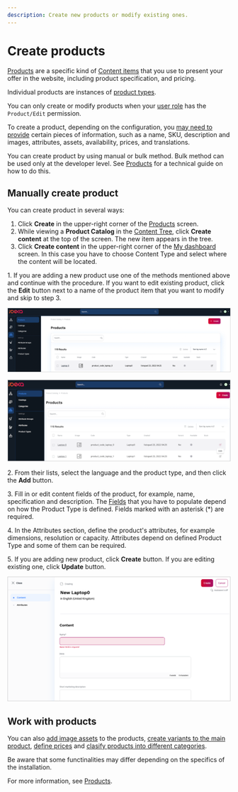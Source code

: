 ```yaml
---
description: Create new products or modify existing ones.
---
```


# Create products

[Products](products.md#products) are a specific kind of [Content items](../content_management/content_items.md#content-items) that you use 
to present your offer in the website, including product specification, and pricing.

Individual products are instances of [product types](create_product_types.md#create-product-types).

You can only create or modify products when your [user role](../permission_management/work_with_permissions.md) has the `Product/Edit` permission.

To create a product, depending on the configuration, you [may need to provide](products.md#product-completeness) certain pieces of information, 
such as a name, SKU, description and images, attributes, assets, availability, prices, and translations.

You can create product by using manual or bulk method.
Bulk method can be used only at the developer level. See [Products](https://doc.ibexa.co/en/latest/pim/product_api/#products) for a technical guide on how to do this.

## Manually create product

You can create product in several ways:

1. Click **Create** in the upper-right corner of the [Products](products.md) screen. 
2. While viewing a **Product Catalog** in the [Content Tree](../getting_started/discover_ui.md#content-tree), click **Create content** at the top of the screen.
The new item appears in the tree.
3. Click **Create content** in the upper-right corner of the [My dashboard](../getting_started/discover_ui.md) screen. In this case you have to choose Content Type and select where the content will be located.

1\. If you are adding a new product use one of the methods mentioned above and continue with the procedure.
If you want to edit existing product, click the **Edit** button next to a name of the product item that you want to modify and skip to step 3.

![Adding a Product](img/add_product.png "Adding a Product")

![Editing a product](img/edit_product.png "Editing a product")

2\. From their lists, select the language and the product type, and then click the **Add** button.

3\. Fill in or edit content fields of the product, for example, name, specification and description.
The [Fields](../content_management/content_model.md#fields-and-field-types) that you have to populate depend on how the Product Type is defined. 
Fields marked with an asterisk (*) are required.

4\. In the Attributes section, define the product's attributes, for example dimensions, resolution or capacity. Attributes depend on defined Product Type
and some of them can be required.

5\. If you are adding new product, click **Create** button.
If you are editing existing one, click **Update** button.

![Creating a product](img/create_product.png "Creating a product")

## Work with products

You can also [add image assets](work_with_product_assets.md) to the products, [create variants to the main product](work_with_product_variants.md), [define prices](manage_prices_and_stock.md) and [clasify products into different categories](work_with_product_categories.md).

Be aware that some functinalities may differ depending on the specifics of the installation.

For more information, see [Products](https://doc.ibexa.co/en/latest/pim/products/).
